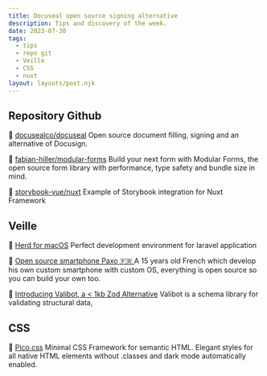 ```yaml
---
title: Docuseal open source signing alternative
description: Tips and discovery of the week.
date: 2023-07-30
tags:
  - tips
  - repo git
  - Veille
  - CSS
  - nuxt
layout: layouts/post.njk
---
```


## Repository Github

🐙 [docusealco/docuseal](https://github.com/docusealco/docuseal)
Open source document filling, signing and an alternative of Docusign.

🐙 [fabian-hiller/modular-forms](https://github.com/fabian-hiller/modular-forms)
Build your next form with Modular Forms, the open source form library with performance, type safety and bundle size in mind.

🐙 [storybook-vue/nuxt](https://github.com/storybook-vue/nuxt)
Example of Storybook integration for Nuxt Framework

## Veille

📗 [Herd for macOS](https://herd.laravel.com/)
Perfect development environment for laravel application

📗 [Open source smartphone Paxo 🇫🇷 ](https://www.paxo.fr/)
A 15 years old French which develop his own custom smartphone with custom OS, everything is open source so you can build your own too.

📗 [Introducing Valibot, a < 1kb Zod Alternative](https://www.builder.io/blog/introducing-valibot)
Valibot is a schema library for validating structural data,

## CSS
🎨 [Pico.css](https://picocss.com/#examples)
 Minimal CSS Framework for semantic HTML.
Elegant styles for all native HTML elements without .classes and dark mode automatically enabled.
